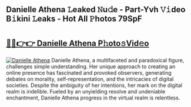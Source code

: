 ## Danielle Athena 𝙻eaked 𝙽u𝚍e - Part-Yvh 𝚅𝚒deo B𝚒kini 𝙻eaks - Hot All 𝙿hotos 79SpF

# <h2><a href="http://ld24t9.urlbe.top/?page=Danielle+Athena">🔗🔗👉👉 Danielle Athena P𝚑oto𝚜Vid𝚎o</a></h2>

[![Danielle Athena](https://i.imgur.com/eBuTRDB.gif)](http://ld24t9.urlbe.top/?page=Danielle+Athena)
Danielle Athena, a multifaceted and paradoxical figure, challenges simple understanding. Her unique approach to creating an online presence has fascinated and provoked observers, generating debates on morality, self-representation, and the intricacies of digital societies. Despite the ambiguity of her intentions, her mark on the digital realm is indelible. Fueled by an unyielding resolve and undeniable enchantment, Danielle Athena progress in the virtual realm is relentless.
